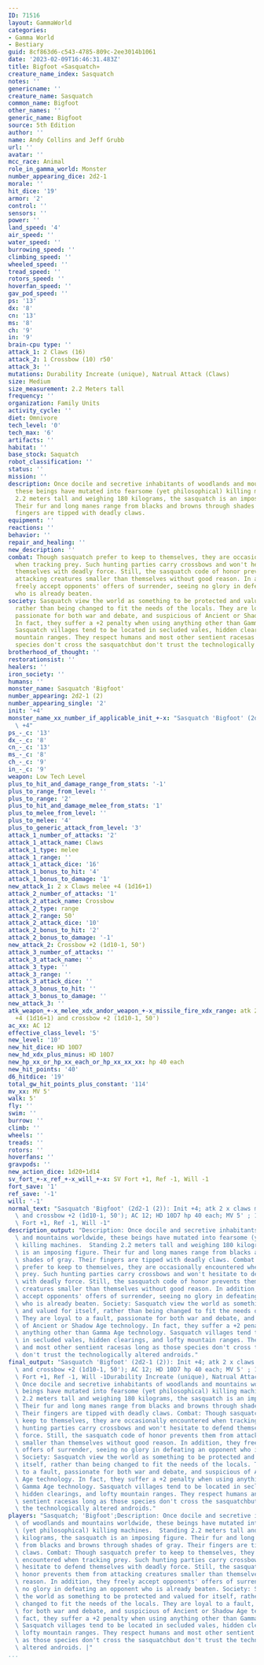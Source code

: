 ```yaml
---
ID: 71516
layout: GammaWorld
categories:
- Gamma World
- Bestiary
guid: 8cf863d6-c543-4785-809c-2ee3014b1061
date: '2023-02-09T16:46:31.483Z'
title: Bigfoot «Sasquatch»
creature_name_index: Sasquatch
notes: ''
genericname: ''
creature_name: Sasquatch
common_name: Bigfoot
other_names: ''
generic_name: Bigfoot
source: 5th Edition
author: ''
name: Andy Collins and Jeff Grubb
url: ''
avatar: ''
mcc_race: Animal
role_in_gamma_world: Monster
number_appearing_dice: 2d2-1
morale: ''
hit_dice: '19'
armor: '2'
control: ''
sensors: ''
power: ''
land_speed: '4'
air_speed: ''
water_speed: ''
burrowing_speed: ''
climbing_speed: ''
wheeled_speed: ''
tread_speed: ''
rotors_speed: ''
hoverfan_speed: ''
gav_pod_speed: ''
ps: '13'
dx: '8'
cn: '13'
ms: '8'
ch: '9'
in: '9'
brain-cpu type: ''
attack_1: 2 Claws (16)
attack_2: 1 Crossbow (10) r50'
attack_3: ''
mutations: Durability Increate (unique), Natrual Attack (Claws)
size: Medium
size_measurement: 2.2 Meters tall
frequency: ''
organization: Family Units
activity_cycle: ''
diet: Omnivore
tech_level: '0'
tech_max: '6'
artifacts: ''
habitat: ''
base_stock: Saquatch
robot_classification: ''
status: ''
mission: ''
description: Once docile and secretive inhabitants of woodlands and mountains worldwide,
  these beings have mutated into fearsome (yet philosophical) killing machines.  Standing
  2.2 meters tall and weighing 180 kilograms, the sasquatch is an imposing figure.
  Their fur and long manes range from blacks and browns through shades of gray. Their
  fingers are tipped with deadly claws.
equipment: ''
reactions: ''
behavior: ''
repair_and_healing: ''
new_description: ''
combat: Though sasquatch prefer to keep to themselves, they are occasionally encountered
  when tracking prey. Such hunting parties carry crossbows and won't hesitate to defend
  themselves with deadly force. Still, the sasquatch code of honor prevents them from
  attacking creatures smaller than themselves without good reason. In addition, they
  freely accept opponents' offers of surrender, seeing no glory in defeating an opponent
  who is already beaten.
society: Sasquatch view the world as something to be protected and valued for itself,
  rather than being changed to fit the needs of the locals. They are loyal to a fault,
  passionate for both war and debate, and suspicious of Ancient or Shadow Age technology.
  In fact, they suffer a +2 penalty when using anything other than Gamma Age technology.
  Sasquatch villages tend to be located in secluded vales, hidden clearings, and lofty
  mountain ranges. They respect humans and most other sentient racesas long as those
  species don't cross the sasquatchbut don't trust the technologically altered androids.
brotherhood_of_thought: ''
restorationsist: ''
healers: ''
iron_society: ''
humans: ''
monster_name: Sasquatch 'Bigfoot'
number_appearing: 2d2-1 (2)
number_appearing_single: '2'
init: '+4'
monster_name_xx_number_if_applicable_init_+-x: "Sasquatch 'Bigfoot' (2d2-1 (2)): Init\
  \ +4"
ps_-_c: '13'
dx_-_c: '8'
cn_-_c: '13'
ms_-_c: '8'
ch_-_c: '9'
in_-_c: '9'
weapon: Low Tech Level
plus_to_hit_and_damage_range_from_stats: '-1'
plus_to_range_from_level: ''
plus_to_range: '2'
plus_to_hit_and_damage_melee_from_stats: '1'
plus_to_melee_from_level: ''
plus_to_melee: '4'
plus_to_generic_attack_from_level: '3'
attack_1_number_of_attacks: '2'
attack_1_attack_name: Claws
attack_1_type: melee
attack_1_range: ''
attack_1_attack_dice: '16'
attack_1_bonus_to_hit: '4'
attack_1_bonus_to_damage: '1'
new_attack_1: 2 x Claws melee +4 (1d16+1)
attack_2_number_of_attacks: '1'
attack_2_attack_name: Crossbow
attack_2_type: range
attack_2_range: 50'
attack_2_attack_dice: '10'
attack_2_bonus_to_hit: '2'
attack_2_bonus_to_damage: '-1'
new_attack_2: Crossbow +2 (1d10-1, 50')
attack_3_number_of_attacks: ''
attack_3_attack_name: ''
attack_3_type: ''
attack_3_range: ''
attack_3_attack_dice: ''
attack_3_bonus_to_hit: ''
attack_3_bonus_to_damage: ''
new_attack_3: ''
atk_weapon_+-x_melee_xdx_andor_weapon_+-x_missile_fire_xdx_range: atk 2 x claws melee
  +4 (1d16+1) and crossbow +2 (1d10-1, 50')
ac_xx: AC 12
effective_class_level: '5'
new_level: '10'
new_hit_dice: HD 10D7
new_hd_xdx_plus_minus: HD 10D7
new_hp_xx_or_hp_xx_each_or_hp_xx_xx_xx: hp 40 each
new_hit_points: '40'
d6_hitdice: '19'
total_gw_hit_points_plus_constant: '114'
mv_xx: MV 5'
walk: 5'
fly: ''
swim: ''
burrow: ''
climb: ''
wheels: ''
treads: ''
rotors: ''
hoverfans: ''
gravpods: ''
new_action_dice: 1d20+1d14
sv_fort_+-x_ref_+-x_will_+-x: SV Fort +1, Ref -1, Will -1
fort_save: '1'
ref_save: '-1'
will: '-1'
normal_text: "Sasquatch 'Bigfoot' (2d2-1 (2)): Init +4; atk 2 x claws melee +4 (1d16+1)\
  \ and crossbow +2 (1d10-1, 50'); AC 12; HD 10D7 hp 40 each; MV 5' ; 1d20+1d14; SV\
  \ Fort +1, Ref -1, Will -1"
description_output: "Description: Once docile and secretive inhabitants of woodlands\
  \ and mountains worldwide, these beings have mutated into fearsome (yet philosophical)\
  \ killing machines.  Standing 2.2 meters tall and weighing 180 kilograms, the sasquatch\
  \ is an imposing figure. Their fur and long manes range from blacks and browns through\
  \ shades of gray. Their fingers are tipped with deadly claws. Combat: Though sasquatch\
  \ prefer to keep to themselves, they are occasionally encountered when tracking\
  \ prey. Such hunting parties carry crossbows and won't hesitate to defend themselves\
  \ with deadly force. Still, the sasquatch code of honor prevents them from attacking\
  \ creatures smaller than themselves without good reason. In addition, they freely\
  \ accept opponents' offers of surrender, seeing no glory in defeating an opponent\
  \ who is already beaten. Society: Sasquatch view the world as something to be protected\
  \ and valued for itself, rather than being changed to fit the needs of the locals.\
  \ They are loyal to a fault, passionate for both war and debate, and suspicious\
  \ of Ancient or Shadow Age technology. In fact, they suffer a +2 penalty when using\
  \ anything other than Gamma Age technology. Sasquatch villages tend to be located\
  \ in secluded vales, hidden clearings, and lofty mountain ranges. They respect humans\
  \ and most other sentient racesas long as those species don't cross the sasquatchbut\
  \ don't trust the technologically altered androids."
final_output: "Sasquatch 'Bigfoot' (2d2-1 (2)): Init +4; atk 2 x claws melee +4 (1d16+1)\
  \ and crossbow +2 (1d10-1, 50'); AC 12; HD 10D7 hp 40 each; MV 5' ; 1d20+1d14; SV\
  \ Fort +1, Ref -1, Will -1Durability Increate (unique), Natrual Attack (Claws)Description:\
  \ Once docile and secretive inhabitants of woodlands and mountains worldwide, these\
  \ beings have mutated into fearsome (yet philosophical) killing machines.  Standing\
  \ 2.2 meters tall and weighing 180 kilograms, the sasquatch is an imposing figure.\
  \ Their fur and long manes range from blacks and browns through shades of gray.\
  \ Their fingers are tipped with deadly claws. Combat: Though sasquatch prefer to\
  \ keep to themselves, they are occasionally encountered when tracking prey. Such\
  \ hunting parties carry crossbows and won't hesitate to defend themselves with deadly\
  \ force. Still, the sasquatch code of honor prevents them from attacking creatures\
  \ smaller than themselves without good reason. In addition, they freely accept opponents'\
  \ offers of surrender, seeing no glory in defeating an opponent who is already beaten.\
  \ Society: Sasquatch view the world as something to be protected and valued for\
  \ itself, rather than being changed to fit the needs of the locals. They are loyal\
  \ to a fault, passionate for both war and debate, and suspicious of Ancient or Shadow\
  \ Age technology. In fact, they suffer a +2 penalty when using anything other than\
  \ Gamma Age technology. Sasquatch villages tend to be located in secluded vales,\
  \ hidden clearings, and lofty mountain ranges. They respect humans and most other\
  \ sentient racesas long as those species don't cross the sasquatchbut don't trust\
  \ the technologically altered androids."
players: "Sasquatch; 'Bigfoot';Description: Once docile and secretive inhabitants\
  \ of woodlands and mountains worldwide, these beings have mutated into fearsome\
  \ (yet philosophical) killing machines.  Standing 2.2 meters tall and weighing 180\
  \ kilograms, the sasquatch is an imposing figure. Their fur and long manes range\
  \ from blacks and browns through shades of gray. Their fingers are tipped with deadly\
  \ claws. Combat: Though sasquatch prefer to keep to themselves, they are occasionally\
  \ encountered when tracking prey. Such hunting parties carry crossbows and won't\
  \ hesitate to defend themselves with deadly force. Still, the sasquatch code of\
  \ honor prevents them from attacking creatures smaller than themselves without good\
  \ reason. In addition, they freely accept opponents' offers of surrender, seeing\
  \ no glory in defeating an opponent who is already beaten. Society: Sasquatch view\
  \ the world as something to be protected and valued for itself, rather than being\
  \ changed to fit the needs of the locals. They are loyal to a fault, passionate\
  \ for both war and debate, and suspicious of Ancient or Shadow Age technology. In\
  \ fact, they suffer a +2 penalty when using anything other than Gamma Age technology.\
  \ Sasquatch villages tend to be located in secluded vales, hidden clearings, and\
  \ lofty mountain ranges. They respect humans and most other sentient racesas long\
  \ as those species don't cross the sasquatchbut don't trust the technologically\
  \ altered androids. |"
...
```

